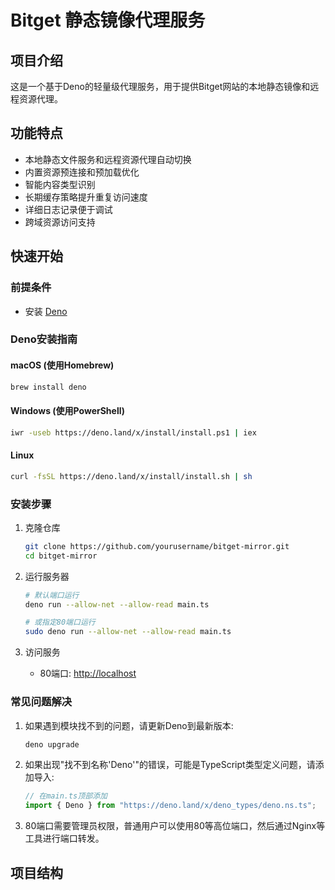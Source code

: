 # Bitget 静态镜像代理服务

## 项目介绍

这是一个基于Deno的轻量级代理服务，用于提供Bitget网站的本地静态镜像和远程资源代理。

## 功能特点

- 本地静态文件服务和远程资源代理自动切换
- 内置资源预连接和预加载优化
- 智能内容类型识别
- 长期缓存策略提升重复访问速度
- 详细日志记录便于调试
- 跨域资源访问支持

## 快速开始

### 前提条件

- 安装 [Deno](https://deno.land/#installation)

### Deno安装指南

#### macOS (使用Homebrew)
```bash
brew install deno
```

#### Windows (使用PowerShell)
```bash
iwr -useb https://deno.land/x/install/install.ps1 | iex
```

#### Linux
```bash
curl -fsSL https://deno.land/x/install/install.sh | sh
```

### 安装步骤

1. 克隆仓库
   ```bash
   git clone https://github.com/yourusername/bitget-mirror.git
   cd bitget-mirror
   ```

2. 运行服务器
   ```bash
   # 默认端口运行
   deno run --allow-net --allow-read main.ts
   
   # 或指定80端口运行
   sudo deno run --allow-net --allow-read main.ts
   ```

3. 访问服务
   - 80端口: [http://localhost](http://localhost)

### 常见问题解决

1. 如果遇到模块找不到的问题，请更新Deno到最新版本:
   ```bash
   deno upgrade
   ```

2. 如果出现"找不到名称'Deno'"的错误，可能是TypeScript类型定义问题，请添加导入:
   ```typescript
   // 在main.ts顶部添加
   import { Deno } from "https://deno.land/x/deno_types/deno.ns.ts";
   ```

3. 80端口需要管理员权限，普通用户可以使用80等高位端口，然后通过Nginx等工具进行端口转发。

## 项目结构
